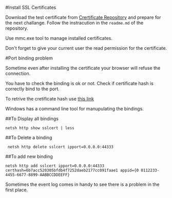 ﻿#Install SSL Certificates

Download the test certificate from [Crertificate Repository](https://github.com/thinktecture/Thinktecture.IdentityServer.v3.Samples/tree/master/source/Certificates) and prepare for the next challange.
Follow the instracution in the `readme.md` of the repository.

Use mmc.exe tool to manage installed certificates. 

Don't forget to give your current user the read permission for the certificate.

#Port binding problem

Sometime even after installing the certificate your browser will refuse the connection.

You have to check the binding is ok or not. Check if certificate hash is correctly bind to the port.

To retrive the cretificate hash use [this link](http://msdn.microsoft.com/en-us/library/ms734695(v=vs.110).aspx)


Windows has a command line tool for manupulating the bindings.

##To Display all bindings

`netsh http show sslcert | less`

##To Delete a binding

` netsh http delete sslcert ipport=0.0.0.0:44333`

##To add new binding

`netsh http add sslcert ipport=0.0.0.0:44333 certhash=6b7acc520305bfdb4f7252daeb2177cc091faae1 appid={0
0112233-4455-6677-8899-AABBCCDDEEFF}`

Sometimes the event log comes in handy to see there is a problem in the first place.
